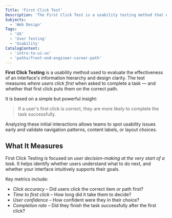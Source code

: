```yaml
---
Title: 'First Click Test'
Description: 'The First Click Test is a usability testing method that evaluates where users click first when trying to complete a specific task on an interface.'
Subjects:
  - 'Web Design'
Tags:
  - 'UX'
  - 'User Testing'
  - 'Usability'
CatalogContent:
  - 'intro-to-ui-ux'
  - 'paths/front-end-engineer-career-path'
---
```


**First Click Testing** is a usability method used to evaluate the effectiveness of an interface's information hierarchy and design clarity. The test measures _where users click first_ when asked to complete a task — and whether that first click puts them on the correct path.

It is based on a simple but powerful insight:

> If a user's first click is correct, they are more likely to complete the task successfully.

Analyzing these initial interactions allows teams to spot usability issues early and validate navigation patterns, content labels, or layout choices.

## What It Measures

First Click Testing is focused on _user decision-making at the very start of a task_. It helps identify whether users understand what to do next, and whether your interface intuitively supports their goals.

Key metrics include:

- _Click accuracy_ – Did users click the correct item or path first?
- _Time to first click_ – How long did it take them to decide?
- _User confidence_ – How confident were they in their choice?
- _Completion rate_ – Did they finish the task successfully after the first click?
